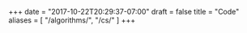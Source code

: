 +++
date = "2017-10-22T20:29:37-07:00"
draft = false
title = "Code"
aliases = [
    "/algorithms/",
    "/cs/"
]
+++
